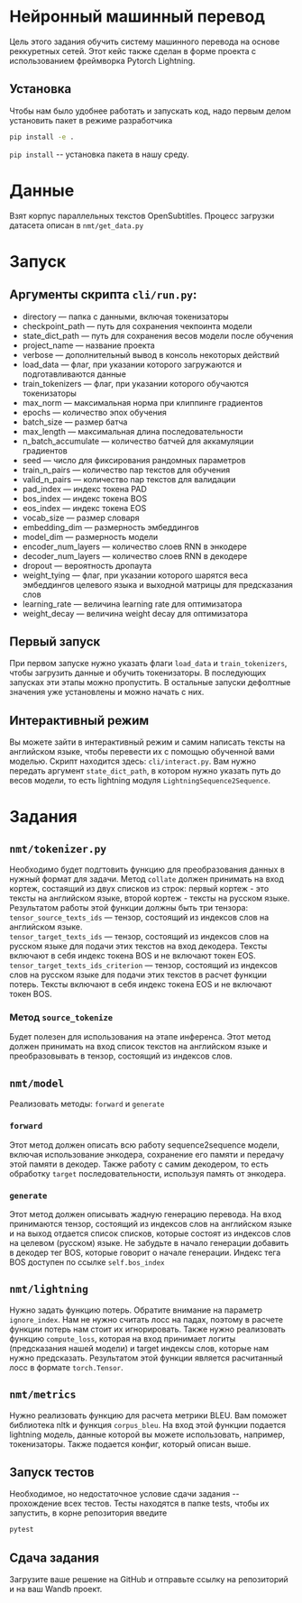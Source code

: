 # Нейронный машинный перевод

Цель этого задания обучить систему машинного перевода на основе реккуретных сетей.
Этот кейс также сделан в форме проекта с использованием фреймворка Pytorch Lightning.

## Установка
Чтобы нам было удобнее работать и запускать код, надо первым делом установить пакет в 
режиме разработчика
```bash
pip install -e .
```

`pip install` -- установка пакета в нашу среду.

# Данные

Взят корпус параллельных текстов OpenSubtitles. Процесс загрузки датасета описан в ```nmt/get_data.py```

# Запуск

## Аргументы скрипта ```cli/run.py```:
- directory — папка с данными, включая токенизаторы  
- checkpoint_path — путь для сохранения чекпоинта модели 
- state_dict_path — путь для сохранения весов модели после обучения  
- project_name — название проекта  
- verbose — дополнительный вывод в консоль некоторых действий  
- load_data — флаг, при указании которого загружаются и подготавливаются данные  
- train_tokenizers — флаг, при указании которого обучаются токенизаторы  
- max_norm — максимальная норма при клиппинге градиентов  
- epochs — количество эпох обучения  
- batch_size — размер батча  
- max_length — максимальная длина последовательности  
- n_batch_accumulate — количество батчей для аккамуляции градиентов  
- seed — число для фиксирования рандомных параметров  
- train_n_pairs — количество пар текстов для обучения  
- valid_n_pairs — количество пар текстов для валидации  
- pad_index — индекс токена PAD  
- bos_index — индекс токена BOS  
- eos_index — индекс токена EOS  
- vocab_size — размер словаря  
- embedding_dim — размерность эмбеддингов  
- model_dim — размерность модели  
- encoder_num_layers — количество слоев RNN в энкодере  
- decoder_num_layers — количество слоев RNN в декодере  
- dropout — вероятность дропаута  
- weight_tying — флаг, при указании которого шарятся веса эмбеддингов целевого языка
и выходной матрицы для предсказания слов
- learning_rate — величина learning rate для оптимизатора  
- weight_decay — величина weight decay для оптимизатора

## Первый запуск
При первом запуске нужно указать флаги ```load_data``` и ```train_tokenizers```, чтобы загрузить данные
и обучить токенизаторы. В последующих запусках эти этапы можно пропустить. В остальные запуски дефолтные значения уже установлены
и можно начать с них.

## Интерактивный режим
Вы можете зайти в интерактивный режим и самим написать тексты на английском языке, чтобы перевести их с помощью обученной вами моделью.
Скрипт находится здесь: ```cli/interact.py```. Вам нужно передать аргумент ```state_dict_path```, в котором нужно указать путь до весов модели, то есть lightning модуля ```LightningSequence2Sequence```.

# Задания

## ```nmt/tokenizer.py```
Необходимо будет подгтовить функцию для преобразования данных в нужный формат для задачи.
Метод ```collate``` должен принимать на вход кортеж, состаящий из двух списков из строк: первый кортеж - 
это тексты на английском языке, второй кортеж - тексты на русском языке. Результатом работы этой функции должны быть три тензора:
```tensor_source_texts_ids``` — тензор, состоящий из индексов слов на английском языке.  
```tensor_target_texts_ids``` — тензор, состоящий из индексов слов на русском языке для подачи этих текстов на вход декодера.
 Тексты включают в себя индекс токена BOS и не включают токен EOS.
```tensor_target_texts_ids_criterion``` — тензор, состоящий из индексов слов на русском языке для подачи этих текстов в расчет функции потерь.
 Тексты включают в себя индекс токена EOS и не включают токен BOS.

### Метод ```source_tokenize```
Будет полезен для использования на этапе инференса. Этот метод должен принимать на вход список текстов на английском языке
 и преобразовывать в тензор, состоящий из индексов слов.

## ```nmt/model```
Реализовать методы: ```forward``` и ```generate```

### ```forward```
Этот метод должен описать всю работу sequence2sequence модели, включая использование энкодера, сохранение его памяти и передачу этой памяти в декодер.
Также работу с самим декодером, то есть обработку ```target``` последовательности, используя память от энкодера.

### ```generate```
Этот метод должен описывать жадную генерацию перевода. На вход принимаются тензор, состоящий из индексов слов на английском языке
и на выход отдается список списков, которые состоят из индексов слов на целевом (русском) языке. Не забудьте в начало генерации добавить в декодер тег BOS, которые говорит о начале генерации.
Индекс тега BOS доступен по ссылке ```self.bos_index```

## ```nmt/lightning```
Нужно задать функцию потерь. Обратите внимание на параметр ```ignore_index```. Нам не нужно считать лосс на падах, поэтому в расчете функции потерь нам стоит их игнорировать.
Также нужно реализовать функцию ```compute_loss```, которая на вход принимает логиты (предсказания нашей модели) и target индексы слов, которые нам нужно предсказать.
Результатом этой функции является расчитанный лосс в формате ```torch.Tensor```.

## ```nmt/metrics```
Нужно реализовать функцию для расчета метрики BLEU. Вам поможет библиотека nltk и функция ```corpus_bleu```.
На вход этой функции подается lightning модель, данные которой вы можете использовать, например, токенизаторы.
Также подается конфиг, который описан выше.

## Запуск тестов
Необходимое, но недостаточное условие сдачи задания -- прохождение всех тестов.
Тесты находятся в папке tests, чтобы их запустить, в корне репозитория введите
```bash
pytest
```

## Сдача задания

Загрузите ваше решение на GitHub и отправьте ссылку на репозиторий и на ваш Wandb проект.
